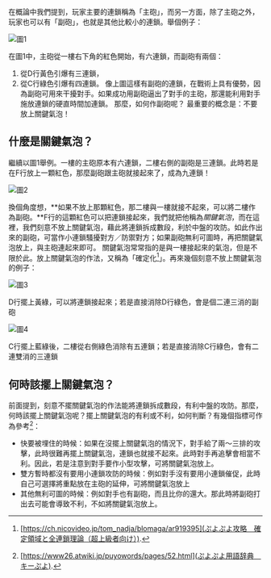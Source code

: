 在概論中我們提到，玩家主要的連鎖稱為「主砲」，而另一方面，除了主砲之外，玩家也可以有「副砲」，也就是其他比較小的連鎖。舉個例子： 

![圖1](https://i.imgur.com/O0hbn17.png)

在圖1中，主砲從一樓右下角的紅色開始，有六連鎖，而副砲有兩個：
1. 從D行黃色引爆有三連鎖，
1. 從C行綠色引爆有四連鎖。
像上圖這樣有副砲的連鎖，在戰術上具有優勢，因為副砲可用來干擾對手。如果成功用副砲逼出了對手的主砲，那還能利用對手施放連鎖的硬直時間加連鎖。
那麼，如何作副砲呢？
最重要的概念是：不要放上關鍵氣泡！

## 什麼是關鍵氣泡？

繼續以圖1舉例。一樓的主砲原本有六連鎖，二樓右側的副砲是三連鎖。此時若是在F行放上一顆紅色，那麼副砲跟主砲就接起來了，成為九連鎖！

![圖2](https://i.imgur.com/KX2BJ0s.png)

換個角度想，**如果不放上那顆紅色，那二樓與一樓就接不起來，可以將二樓作為副砲。**F行的這顆紅色可以把連鎖接起來，我們就把他稱為*關鍵氣泡*，而在這裡，我們刻意不放上關鍵氣泡，藉此將連鎖拆成數段，利於中盤的攻防。如此作出來的副砲，可當作小連鎖騷擾對方／防禦對方；如果副砲無利可圖時，再把關鍵氣泡放上，與主砲連起來即可。
關鍵氣泡常常指的是與一樓接起來的氣泡，但是不限於此。放上關鍵氣泡的作法，又稱為「確定化[^1]」。再來幾個刻意不放上關鍵氣泡的例子：

![圖3](https://imgur.com/JEk5Moa)

D行擺上黃綠，可以將連鎖接起來；若是直接消除D行綠色，會是個二連三消的副砲

![圖4](https://imgur.com/CkEfgVe)

C行擺上藍綠後，二樓從右側綠色消除有五連鎖；若是直接消除C行綠色，會有二連雙消的三連鎖

## 何時該擺上關鍵氣泡？

前面提到，刻意不擺關鍵氣泡的作法能將連鎖拆成數段，有利中盤的攻防。那麼，何時該擺上關鍵氣泡呢？擺上關鍵氣泡的有利或不利，如何判斷？有幾個指標可作為參考[^2]：
* 快要被埋住的時候：如果在沒擺上關鍵氣泡的情況下，對手給了兩～三排的攻擊，此時很難再擺上關鍵氣泡，連鎖也就接不起來。此時對手再追擊會相當不利。因此，若是注意到對手要作小型攻擊，可將關鍵氣泡放上。
* 雙方暫時都沒有要用小連鎖攻防的時候：例如對手沒有要用小連鎖催促，此時自己可選擇將重點放在主砲的延伸，可將關鍵氣泡放上
* 其他無利可圖的時候：例如對手也有副砲，而且比你的還大。那此時將副砲打出去可能會導致不利，不如將關鍵氣泡放上。

[^1]: [https://ch.nicovideo.jp/tom_nadja/blomaga/ar919395](ぷよぷよ攻略　確定領域と全連鎖理論（超上級者向け）).
[^2]: [https://www26.atwiki.jp/puyowords/pages/52.html](ぷよぷよ用語辞典　キーぷよ).
